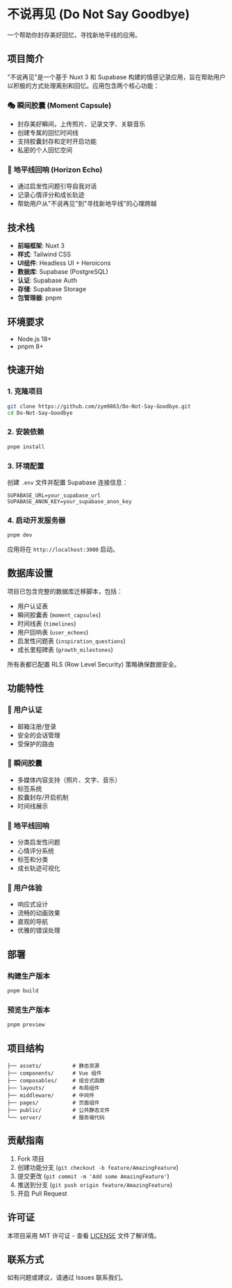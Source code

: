 # 不说再见 (Do Not Say Goodbye)

一个帮助你封存美好回忆，寻找新地平线的应用。

## 项目简介

"不说再见"是一个基于 Nuxt 3 和 Supabase 构建的情感记录应用，旨在帮助用户以积极的方式处理离别和回忆。应用包含两个核心功能：

### 🎭 瞬间胶囊 (Moment Capsule)
- 封存美好瞬间，上传照片、记录文字、关联音乐
- 创建专属的回忆时间线
- 支持胶囊封存和定时开启功能
- 私密的个人回忆空间

### 🌅 地平线回响 (Horizon Echo)
- 通过启发性问题引导自我对话
- 记录心情评分和成长轨迹
- 帮助用户从"不说再见"到"寻找新地平线"的心理跨越

## 技术栈

- **前端框架**: Nuxt 3
- **样式**: Tailwind CSS
- **UI组件**: Headless UI + Heroicons
- **数据库**: Supabase (PostgreSQL)
- **认证**: Supabase Auth
- **存储**: Supabase Storage
- **包管理器**: pnpm

## 环境要求

- Node.js 18+
- pnpm 8+

## 快速开始

### 1. 克隆项目

```bash
git clone https://github.com/zym9863/Do-Not-Say-Goodbye.git
cd Do-Not-Say-Goodbye
```

### 2. 安装依赖

```bash
pnpm install
```

### 3. 环境配置

创建 `.env` 文件并配置 Supabase 连接信息：

```env
SUPABASE_URL=your_supabase_url
SUPABASE_ANON_KEY=your_supabase_anon_key
```

### 4. 启动开发服务器

```bash
pnpm dev
```

应用将在 `http://localhost:3000` 启动。

## 数据库设置

项目已包含完整的数据库迁移脚本，包括：

- 用户认证表
- 瞬间胶囊表 (`moment_capsules`)
- 时间线表 (`timelines`)
- 用户回响表 (`user_echoes`)
- 启发性问题表 (`inspiration_questions`)
- 成长里程碑表 (`growth_milestones`)

所有表都已配置 RLS (Row Level Security) 策略确保数据安全。

## 功能特性

### 🔐 用户认证
- 邮箱注册/登录
- 安全的会话管理
- 受保护的路由

### 📸 瞬间胶囊
- 多媒体内容支持（照片、文字、音乐）
- 标签系统
- 胶囊封存/开启机制
- 时间线展示

### 💭 地平线回响
- 分类启发性问题
- 心情评分系统
- 标签和分类
- 成长轨迹可视化

### 🎨 用户体验
- 响应式设计
- 流畅的动画效果
- 直观的导航
- 优雅的错误处理

## 部署

### 构建生产版本

```bash
pnpm build
```

### 预览生产版本

```bash
pnpm preview
```

## 项目结构

```
├── assets/          # 静态资源
├── components/      # Vue 组件
├── composables/     # 组合式函数
├── layouts/         # 布局组件
├── middleware/      # 中间件
├── pages/           # 页面组件
├── public/          # 公共静态文件
└── server/          # 服务端代码
```

## 贡献指南

1. Fork 项目
2. 创建功能分支 (`git checkout -b feature/AmazingFeature`)
3. 提交更改 (`git commit -m 'Add some AmazingFeature'`)
4. 推送到分支 (`git push origin feature/AmazingFeature`)
5. 开启 Pull Request

## 许可证

本项目采用 MIT 许可证 - 查看 [LICENSE](LICENSE) 文件了解详情。

## 联系方式

如有问题或建议，请通过 Issues 联系我们。
